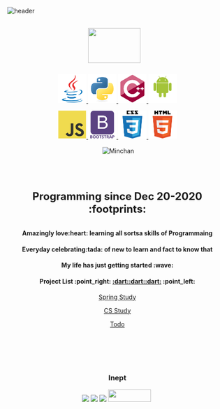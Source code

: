 ![header](https://capsule-render.vercel.app/api?type=soft&color=ff5733&text=Jung%20Minchan&fontColor=f9f9f9&animation=twinkling)
<br></br>
<div align="center" style="font-size: 50px;">
    <span>
        <img src="https://img.shields.io/badge/Ept-ffffff?style=flat-square&logo=Skyliner&logoColor=black" width="120" height="80"/></a>&nbsp
    </span>  
</div>
<p align="center">
    <a href="https://www.java.com" target="_blank"> <img src="https://raw.githubusercontent.com/devicons/devicon/master/icons/java/java-original.svg" alt="java" width="65" height="65"/> </a> 
    <a href="https://www.python.org" target="_blank"> <img src="https://raw.githubusercontent.com/devicons/devicon/master/icons/python/python-original.svg" alt="python" width=65" height=65"/> </a> 
    <a href="https://www.w3schools.com/cpp/" target="_blank"> <img src="https://raw.githubusercontent.com/devicons/devicon/master/icons/cplusplus/cplusplus-original.svg" alt="cplusplus" width=65" height=65"/> </a> 
    <a href="https://developer.android.com" target="_blank"> <img src="https://raw.githubusercontent.com/devicons/devicon/master/icons/android/android-original-wordmark.svg" alt="android" width=65" height=65"/> </a> 
</p>
<p align="center"> 
    <a href="https://developer.mozilla.org/en-US/docs/Web/JavaScript" target="_blank"> <img src="https://raw.githubusercontent.com/devicons/devicon/master/icons/javascript/javascript-original.svg" alt="javascript" width=65" height=65"/> </a> 
    <a href="https://getbootstrap.com" target="_blank"> <img src="https://raw.githubusercontent.com/devicons/devicon/master/icons/bootstrap/bootstrap-plain-wordmark.svg" alt="bootstrap" width=65" height=65"/> </a> 
    <a href="https://www.w3schools.com/css/" target="_blank"> <img src="https://raw.githubusercontent.com/devicons/devicon/master/icons/css3/css3-original-wordmark.svg" alt="css3" width=65" height=65"/> </a> 
    <a href="https://www.w3.org/html/" target="_blank"> <img src="https://raw.githubusercontent.com/devicons/devicon/master/icons/html5/html5-original-wordmark.svg" alt="html5" width=65" height=65"/> </a> 
</p>
<p align="center">&nbsp;<img align="center" src="https://github-readme-stats.vercel.app/api?username=minchjung&show_icons=true&locale=en&" alt="Minchan" /></p>
<br></br>

<h4 align="center" style="font-size: x-large;" >  Programming since Dec 20-2020 :footprints:</h4>
<h4 align="center">Amazingly love:heart: learning all sortsa skills of Programmaing</h4>
<h4 align="center"> Everyday celebrating:tada: of new to learn and fact to know that</h4>
<h4 align="center">  My life has just getting started :wave:</h4>
<h4 align="center">
    <span> Project List  </span>
    <span>:point_right:</span>
    <a href="https://github.com/minchjung/PROJECTLIST">:dart::dart::dart:</a>
    <span>:point_left:</span>
</h4>
<p align="center"><a href="https://github.com/minchjung/SpringStudy/wiki/%EB%AA%A9%EC%B0%A8">Spring Study</a></p>
<p align="center"><a href="https://github.com/minchjung/CSstudy/wiki">CS Study</a></p>
<p align="center"><a href="https://github.com/minchjung/PROJECTLIST/wiki/JUNE-2021">Todo</a></p>  

<br></br>
<br></br>

<div align="center">
    <h3>Inept</h3>
    <a><img src="https://img.shields.io/badge/Spring-6DB33F?style=for-the-badge&logo=spring&logoColor=white"></a>
    <a><img src="https://img.shields.io/badge/TypeScript-007ACC?style=for-the-badge&logo=typescript&logoColor=white"></a>
    <a><img src="https://img.shields.io/badge/Linux-FCC624?style=for-the-badge&logo=linux&logoColor=black"></a>
    <span><img src="https://img.shields.io/badge/KOTLIN-F94421?style=flat-square&logo=Kotlin&logoColor=0095D5" width="98" height="28"/></a>&nbsp
    </span>  
</div>

